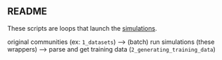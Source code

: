 ## README
These scripts are loops that launch the [simulations](https://github.com/silvtal/dilgrowth).

original communities (ex: `1_datasets`) --> (batch) run simulations (these wrappers) --> parse and get training data (`2_generating_training_data`)
